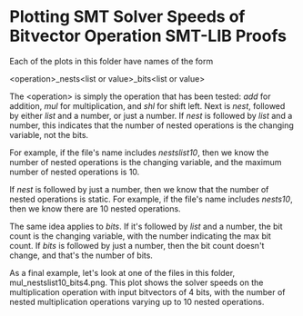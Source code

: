 # Plotting SMT Solver Speeds of Bitvector Operation SMT-LIB Proofs

Each of the plots in this folder have names of the form

\<operation\>\_nests\<list or value\>\_bits\<list or value\>

The \<operation\> is simply the operation that has been tested: *add* for
addition, *mul* for multiplication, and *shl* for shift left. Next is *nest*,
followed by either *list* and a number, or just a number. If *nest* is followed
by *list* and a number, this indicates that the number of nested operations is
the changing variable, not the bits. 

For example, if the file's name includes *nestslist10*, then we know the 
number of nested operations is the changing variable, and the maximum number 
of nested operations is 10. 

If *nest* is followed by just a number, then we know that the number of nested
operations is static. For example, if the file's name includes *nests10*, then 
we know there are 10 nested operations. 

The same idea applies to *bits*. If it's followed by *list* and a number, the
bit count is the changing variable, with the number indicating the max bit
count. If *bits* is followed by just a number, then the bit count doesn't
change, and that's the number of bits. 

As a final example, let's look at one of the files in this folder, 
mul\_nestslist10\_bits4.png. This plot shows the solver speeds on the 
multiplication operation with input bitvectors of 4 bits, with the number 
of nested multiplication operations varying up to 10 nested operations. 
